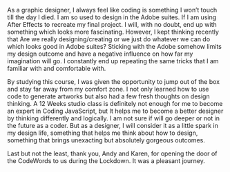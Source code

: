 As a graphic designer, I always feel like coding is something I won’t touch till the day l died. I am so used to design in the Adobe suites. If I am using After Effects to recreate my final project. I will, with no doubt, end up with something which looks more fascinating. However, I kept thinking recently that Are we really designing/creating or we just do whatever we can do which looks good in Adobe suites? Sticking with the Adobe somehow limits my design outcome and have a negative influence on how far my imagination will go. I constantly end up repeating the same tricks that I am familiar with and comfortable with.

By studying this course, I was given the opportunity to jump out of the box and stay far away from my comfort zone. I not only learned how to use code to generate artworks but also had a few fresh thoughts on design thinking. A 12 Weeks studio class is definitely not enough for me to become an expert in Coding JavaScript, but It helps me to become a better designer by thinking differently and logically. I am not sure if will go deeper or not in the future as a coder. But as a designer, I will consider it as a little spark in my design life, something that helps me think about how to design, something that brings unexacting but absolutely gorgeous outcomes.

Last but not the least, thank you, Andy and Karen, for opening the door of the CodeWords to us during the Lockdown. It was a pleasant journey.
